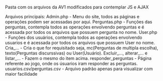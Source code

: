 Pasta com os arquivos da AV1 modificados para contemplar JS e AJAX

Arquivos principais:
Admin.php - Menu do site, todos as páginas e operações podem ser acessadas por aqui.
Perguntas.php - Funções das perguntas, contempla todos as operações envolvendo perguntas e é acessada por todos os arquivos que possuem pergunta no nome.
User.php - Funções dos usuários, contempla todos as operações envolvendo usuarios e é acessada por todos os arquivos que possuem User no nome.
Cria_... - Cria o que for requisitado seja, mc(Perguntas de multipla escolha), texto(Perguntas discurssivas) ou User(Usuário).
Excluir_..., alterar_... e listar_... - Fazem o mesmo do item acima.
responder_perguntas - Página referente ao jogo, onde os úsuarios iram responder as perguntas.
usuarios.csv/perguntas.csv - Arquivo padrão apenas para visualizar com maior facilidade
